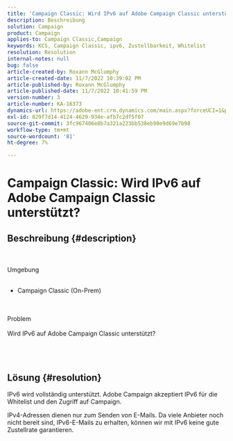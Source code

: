 ```yaml
---
title: 'Campaign Classic: Wird IPv6 auf Adobe Campaign Classic unterstützt?'
description: Beschreibung
solution: Campaign
product: Campaign
applies-to: Campaign Classic,Campaign
keywords: KCS, Campaign Classic, ipv6, Zustellbarkeit, Whitelist
resolution: Resolution
internal-notes: null
bug: false
article-created-by: Roxann McGlumphy
article-created-date: 11/7/2022 10:39:02 PM
article-published-by: Roxann McGlumphy
article-published-date: 11/7/2022 10:41:59 PM
version-number: 3
article-number: KA-16373
dynamics-url: https://adobe-ent.crm.dynamics.com/main.aspx?forceUCI=1&pagetype=entityrecord&etn=knowledgearticle&id=4cfcb5f4-ec5e-ed11-9561-6045bd006704
exl-id: 829f7d14-4124-4629-934e-afb7c2df5f07
source-git-commit: 3fc967406e8b7a321a223bb538eb90e9d69e7b98
workflow-type: tm+mt
source-wordcount: '81'
ht-degree: 7%

---
```


# Campaign Classic: Wird IPv6 auf Adobe Campaign Classic unterstützt?

## Beschreibung {#description}

<br><br>Umgebung<br><br>
- Campaign Classic (On-Prem)

<br><br>Problem<br><br>Wird IPv6 auf Adobe Campaign Classic unterstützt?<br><br> <br><br>

## Lösung {#resolution}


IPv6 wird vollständig unterstützt. Adobe Campaign akzeptiert IPv6 für die Whitelist und den Zugriff auf Campaign.

IPv4-Adressen dienen nur zum Senden von E-Mails. Da viele Anbieter noch nicht bereit sind, IPv6-E-Mails zu erhalten, können wir mit IPv6 keine gute Zustellrate garantieren.
